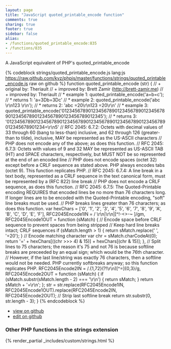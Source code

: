 ```yaml
---
layout: page
title: "JavaScript quoted_printable_encode function"
comments: true
sharing: true
footer: true
sidebar: false
alias:
- /functions/quoted_printable_encode:835
- /functions/835
---
```

<!-- Generated by Rakefile:build -->
A JavaScript equivalent of PHP's quoted_printable_encode

{% codeblock strings/quoted_printable_encode.js lang:js https://raw.github.com/kvz/phpjs/master/functions/strings/quoted_printable_encode.js raw on github %}
function quoted_printable_encode (str) {
    // +   original by: Theriault
    // +   improved by: Brett Zamir (http://brett-zamir.me)
    // +   improved by: Theriault
    // *     example 1: quoted_printable_encode('a=b=c');
    // *     returns 1: 'a=3Db=3Dc'
    // *     example 2: quoted_printable_encode('abc   \r\n123   \r\n');
    // *     returns 2: 'abc  =20\r\n123  =20\r\n'
    // *     example 3: quoted_printable_encode('0123456789012345678901234567890123456789012345678901234567890123456789012345');
    // *     returns 3: '012345678901234567890123456789012345678901234567890123456789012345678901234=\r\n5'
    // RFC 2045: 6.7.2: Octets with decimal values of 33 through 60 (bang to less-than) inclusive, and 62 through 126 (greater-than to tilde), inclusive, MAY be represented as the US-ASCII characters
    // PHP does not encode any of the above; as does this function.
    // RFC 2045: 6.7.3: Octets with values of 9 and 32 MAY be represented as US-ASCII TAB (HT) and SPACE characters, respectively, but MUST NOT be so represented at the end of an encoded line
    // PHP does not encode spaces (octet 32) except before a CRLF sequence as stated above. PHP always encodes tabs (octet 9). This function replicates PHP.
    // RFC 2045: 6.7.4: A line break in a text body, represented as a CRLF sequence in the text canonical form, must be represented by a (RFC 822) line break
    // PHP does not encode a CRLF sequence, as does this function.
    // RFC 2045: 6.7.5: The Quoted-Printable encoding REQUIRES that encoded lines be no more than 76 characters long. If longer lines are to be encoded with the Quoted-Printable encoding, "soft" line breaks must be used.
    // PHP breaks lines greater than 76 characters; as does this function.
    var hexChars = ['0', '1', '2', '3', '4', '5', '6', '7', '8', '9', 'A', 'B', 'C', 'D', 'E', 'F'],
        RFC2045Encode1IN = / \r\n|\r\n|[^!-<>-~ ]/gm,
        RFC2045Encode1OUT = function (sMatch) {
            // Encode space before CRLF sequence to prevent spaces from being stripped
            // Keep hard line breaks intact; CRLF sequences
            if (sMatch.length > 1) {
                return sMatch.replace(' ', '=20');
            }
            // Encode matching character
            var chr = sMatch.charCodeAt(0);
            return '=' + hexChars[((chr >>> 4) & 15)] + hexChars[(chr & 15)];
        },
        // Split lines to 75 characters; the reason it's 75 and not 76 is because softline breaks are preceeded by an equal sign; which would be the 76th character.
        // However, if the last line/string was exactly 76 characters, then a softline would not be needed. PHP currently softbreaks anyway; so this function replicates PHP.
        RFC2045Encode2IN = /.{1,72}(?!\r\n)[^=]{0,3}/g,
        RFC2045Encode2OUT = function (sMatch) {
            if (sMatch.substr(sMatch.length - 2) === '\r\n') {
                return sMatch;
            }
            return sMatch + '=\r\n';
        };
    str = str.replace(RFC2045Encode1IN, RFC2045Encode1OUT).replace(RFC2045Encode2IN, RFC2045Encode2OUT);
    // Strip last softline break
    return str.substr(0, str.length - 3);
}
{% endcodeblock %}

 - [view on github](https://github.com/kvz/phpjs/blob/master/functions/strings/quoted_printable_encode.js)
 - [edit on github](https://github.com/kvz/phpjs/edit/master/functions/strings/quoted_printable_encode.js)

### Other PHP functions in the strings extension
{% render_partial _includes/custom/strings.html %}
